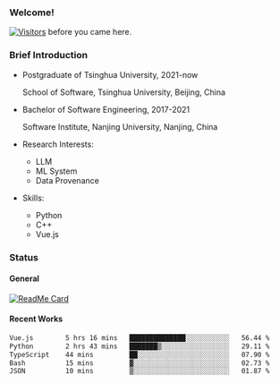 ### Welcome!

[![Visitors](https://visitor-badge.laobi.icu/badge?page_id=HermitSun.HermitSun)]() before you came here.

### Brief Introduction

- Postgraduate of Tsinghua University, 2021-now
  
  School of Software, Tsinghua University, Beijing, China

- Bachelor of Software Engineering, 2017-2021
  
  Software Institute, Nanjing University, Nanjing, China

- Research Interests:
  - LLM
  - ML System
  - Data Provenance

- Skills:
  - Python
  - C++
  - Vue.js

### Status

#### General

[![ReadMe Card](https://github-readme-stats.hermitsun.vercel.app/api?username=HermitSun&count_private=true&show_icons=true)]()

#### Recent Works

<!--START_SECTION:waka-->

```txt
Vue.js        5 hrs 16 mins   ██████████████░░░░░░░░░░░   56.44 %
Python        2 hrs 43 mins   ███████▒░░░░░░░░░░░░░░░░░   29.11 %
TypeScript    44 mins         ██░░░░░░░░░░░░░░░░░░░░░░░   07.90 %
Bash          15 mins         ▓░░░░░░░░░░░░░░░░░░░░░░░░   02.73 %
JSON          10 mins         ▒░░░░░░░░░░░░░░░░░░░░░░░░   01.87 %
```

<!--END_SECTION:waka-->
